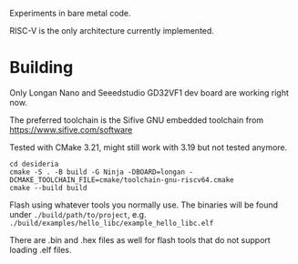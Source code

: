 Experiments in bare metal code.

RISC-V is the only architecture currently implemented.

Building
========

Only Longan Nano and Seeedstudio GD32VF1 dev board are working right now.

The preferred toolchain is the Sifive GNU embedded toolchain from https://www.sifive.com/software

Tested with CMake 3.21, might still work with 3.19 but not tested anymore.

```
cd desideria
cmake -S . -B build -G Ninja -DBOARD=longan -DCMAKE_TOOLCHAIN_FILE=cmake/toolchain-gnu-riscv64.cmake
cmake --build build
```

Flash using whatever tools you normally use. The binaries will be found under `./build/path/to/project`,
e.g. `./build/examples/hello_libc/example_hello_libc.elf`

There are .bin and .hex files as well for flash tools that do not support loading .elf files.
